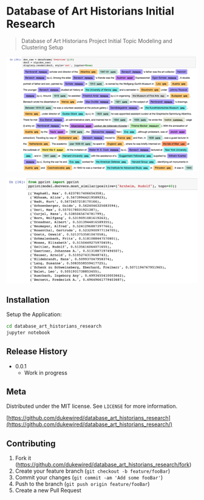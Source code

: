 # Database of Art Historians Initial Research
> Database of Art Historians Project Initial Topic Modeling and Clustering Setup

![](header1.png)

![](header2.png)

## Installation

Setup the Application:

```sh
cd database_art_historians_research
jupyter notebook
```

## Release History
* 0.0.1
    * Work in progress

## Meta

Distributed under the MIT license. See ``LICENSE`` for more information.

[https://github.com/dukewired/database_art_historians_research](https://github.com/dukewired/database_art_historians_research/)

## Contributing

1. Fork it (<https://github.com/dukewired/database_art_historians_research/fork>)
2. Create your feature branch (`git checkout -b feature/fooBar`)
3. Commit your changes (`git commit -am 'Add some fooBar'`)
4. Push to the branch (`git push origin feature/fooBar`)
5. Create a new Pull Request
